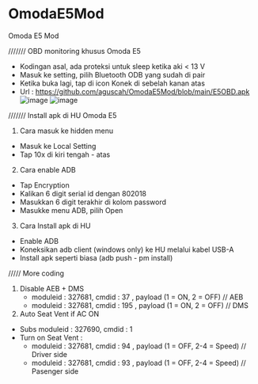 # OmodaE5Mod
Omoda E5 Mod


/////// OBD monitoring khusus Omoda E5
- Kodingan asal, ada proteksi untuk sleep ketika aki < 13 V
- Masuk ke setting, pilih Bluetooth ODB yang sudah di pair
- Ketika buka lagi, tap di icon Konek di sebelah kanan atas
- Url : 
  https://github.com/aguscah/OmodaE5Mod/blob/main/E5OBD.apk
![image](https://github.com/user-attachments/assets/d1c20bb1-74f3-4b97-a430-73164f1dec0f)
![image](https://github.com/user-attachments/assets/65d3bef3-611b-44cd-9035-a24004fa8b3a)


/////// Install apk di HU Omoda E5
1. Cara masuk ke hidden menu
  - Masuk ke Local Setting
  - Tap 10x di kiri tengah - atas
2. Cara enable ADB
  - Tap Encryption
  - Kalikan 6 digit serial id dengan 802018
  - Masukkan 6 digit terakhir di kolom password
  - Masukke menu ADB, pilih Open
3. Cara Install apk di HU
  - Enable ADB
  - Koneksikan adb client (windows only) ke HU melalui kabel USB-A
  - Install apk seperti biasa (adb push - pm install)

///// More coding 
1. Disable AEB + DMS
   - moduleid : 327681, cmdid : 37 , payload (1 = ON, 2 = OFF) // AEB
   - moduleid : 327681, cmdid : 195 , payload (1 = ON, 2 = OFF) // DMS
2. Auto Seat Vent if AC ON
  - Subs moduleid : 327690, cmdid : 1
  - Turn on Seat Vent :
     - moduleid : 327681, cmdid : 94 , payload (1 = OFF, 2-4 = Speed) // Driver side
     - moduleid : 327681, cmdid : 93 , payload (1 = OFF, 2-4 = Speed) // Pasenger side
